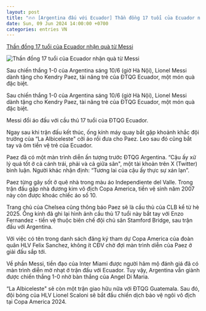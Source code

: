 ```yaml
---
layout: post
title: "🔥🔥 [Argentina đấu với Ecuador] Thần đồng 17 tuổi của Ecuador nhận quà từ Messi"
date: Sun, 09 Jun 2024 14:00:00 +0700
categories: entries VN
---
```

[Thần đồng 17 tuổi của Ecuador nhận quà từ Messi](https://znews.vn/than-dong-17-tuoi-cua-ecuador-nhan-qua-tu-messi-post1480093.html)

![Thần đồng 17 tuổi của Ecuador nhận quà từ Messi](https://photo.znews.vn/w1250/Uploaded/qfsyy/2024_06_10/GPrH1JQWMAAM3eI.jpeg)

Sau chiến thắng 1-0 của Argentina sáng 10/6 (giờ Hà Nội), Lionel Messi dành tặng cho Kendry Paez, tài năng trẻ của ĐTQG Ecuador, một món quà đặc biệt.

Sau chiến thắng 1-0 của Argentina sáng 10/6 (giờ Hà Nội), Lionel Messi dành tặng cho Kendry Paez, tài năng trẻ của ĐTQG Ecuador, một món quà đặc biệt.

Messi đổi áo đấu với cầu thủ 17 tuổi của ĐTQG Ecuador.

Ngay sau khi trận đấu kết thúc, ống kính máy quay bắt gặp khoảnh khắc đội trưởng của “La Albiceleste" cởi áo rồi đưa cho Paez. Leo sau đó cũng bắt tay và ôm tiền vệ trẻ của Ecuador.

Paez đã có một màn trình diễn ấn tượng trước ĐTQG Argentina. “Cậu ấy xử lý quá tốt ở cả cánh trái, phải và cả giữa sân", một tài khoản trên X (Twitter) bình luận. Người khác nhận định: “Tương lai của cậu ấy thực sự xán lạn”.

Paez từng gây sốt ở quê nhà trong màu áo Independiente del Valle. Trong trận đấu gặp nhà đương kim vô địch Copa America, tiền vệ sinh năm 2007 này còn được khoác chiếc áo số 10.

Trang chủ của Chelsea cũng thông báo Paez sẽ là cầu thủ của CLB kể từ hè 2025. Ống kính đã ghi lại hình ảnh cầu thủ 17 tuổi này bắt tay với Enzo Fernandez - tiền vệ thuộc biên chế đội chủ sân Stamford Bridge, sau trận đấu với Argentina.

Với việc có tên trong danh sách đăng ký tham dự Copa America của đoàn quân HLV Felix Sanchez, không ít CĐV chờ đợi màn trình diễn của Paez ở giải đấu sắp tới.

Về phần Messi, tiền đạo của Inter Miami được người hâm mộ đánh giá đã có màn trình diễn mờ nhạt ở trận đấu với Ecuador. Tuy vậy, Argentina vẫn giành được chiến thắng 1-0 nhờ bàn thắng của Angel Di Maria.

“La Albiceleste" sẽ còn một trận giao hữu nữa với ĐTQG Guatemala. Sau đó, đội bóng của HLV Lionel Scaloni sẽ bắt đầu chiến dịch bảo vệ ngôi vô địch tại Copa America 2024.

